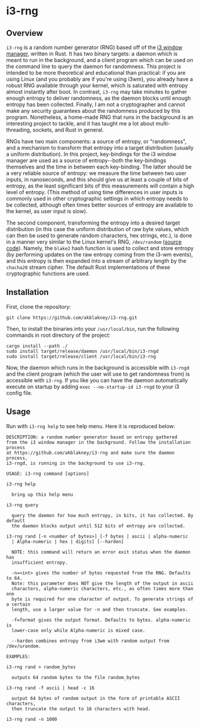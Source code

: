# i3-rng

## Overview

`i3-rng` is a random number generator (RNG) based off of the [i3 window manager](https://i3wm.org/), written in Rust. It has two binary targets: a daemon which is meant to run in the background, and a client program which can be used on the command line to query the daemon for randomness. This project is intended to be more theoretical and educational than practical: if you are using Linux (and you probably are if you're using i3wm), you already have a robust RNG available through your kernel, which is saturated with entropy almost instantly after boot. In contrast, `i3-rng` may take minutes to gather enough entropy to deliver randomness, as the daemon blocks until enough entropy has been collected. Finally, I am not a cryptographer and cannot make any security guarantees about the randomness produced by this program. Nonetheless, a home-made RNG that runs in the background is an interesting project to tackle, and it has taught me a lot about multi-threading, sockets, and Rust in general.

RNGs have two main components: a source of entropy, or "randomness", and a mechanism to transform that entropy into a target distribution (usually a uniform distribution). In this project, key-bindings for the i3 window manager are used as a source of entropy--both the key-bindings themselves and the time in between each key-binding. The latter should be a very reliable source of entropy: we measure the time between two user inputs, in nanoseconds, and this should give us at least a couple of bits of entropy, as the least significant bits of this measurements will contain a high level of entropy. (This method of using time differences in user inputs is commonly used in other cryptographic settings in which entropy needs to be collected, although often times better sources of entropy are available to the kernel, as user input is slow). 

The second component, transforming the entropy into a desired target distribution (in this case the uniform distribution of raw byte values, which can then be used to generate random characters, hex strings, etc.), is done in a manner very similar to the Linux kernel's RNG, `/dev/random` ([source code](https://elixir.bootlin.com/linux/latest/source/drivers/char/random.c)). Namely, the `blake2` hash function is used to collect and store entropy (by performing updates on the raw entropy coming from the i3-wm events), and this entropy is then expanded into a stream of arbitrary length by the `chacha20` stream cipher. The default Rust implementations of these cryptographic functions are used. 

## Installation
First, clone the repository:
```
git clone https://github.com/akblakney/i3-rng.git
```

Then, to install the binaries into your `/usr/local/bin`, run the following commands in root directory of the project:

```
cargo install --path ./
sudo install target/release/daemon /usr/local/bin/i3-rngd
sudo install target/release/client /usr/local/bin/i3-rng
```

Now, the daemon which runs in the background is accessible with `i3-rngd` and the client program (which the user will use to get randomness from) is accessible with `i3-rng`. If you like you can have the daemon automatically execute on startup by adding `exec --no-startup-id i3-rngd` to your i3 config file.

## Usage

Run with `i3-rng help` to see help menu. Here it is reproduced below:

```
DESCRIPTION: a random number generator based on entropy gathered                                                                                                                                                  
from the i3 window manager in the background. Follow the installation process                                                                                                                                     
at https://github.com/akblakney/i3-rng and make sure the daemon process, 
i3-rngd, is running in the background to use i3-rng. 

USAGE: i3-rng command [options]

i3-rng help

  bring up this help menu

i3-rng query

  query the daemon for how much entropy, in bits, it has collected. By default
  the daemon blocks output until 512 bits of entropy are collected.

i3-rng rand [-n <number of bytes>] [-f bytes | ascii | alpha-numeric 
  | Alpha-numeric | hex | digits] [--harden]

  NOTE: this command will return an error exit status when the daemon has
  insufficient entropy.

  -n=<int> gives the number of bytes requested from the RNG. Defaults to 64.
  Note: this parameter does NOT give the length of the output in ascii
  characters, alpha-numeric characters, etc., as often times more than one
  byte is required for one character of output. To generate strings of a certain
  length, use a larger value for -n and then truncate. See examples.

  -f=format gives the output format. Defaults to bytes. alpha-numeric is
  lower-case only while Alpha-numeric is mixed case. 

  --harden combines entropy from i3wm with random output from /dev/urandom.

EXAMPLES:

i3-rng rand > random_bytes
   
  outputs 64 random bytes to the file random_bytes

i3-rng rand -f ascii | head -c 16
   
  output 64 bytes of random output in the form of printable ASCII characters,
  then truncate the output to 16 characters with head.

i3-rng rand -n 1000
```
